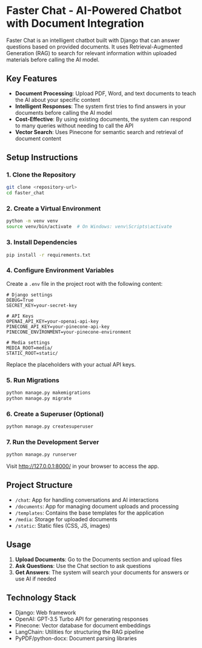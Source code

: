 # Faster Chat - AI-Powered Chatbot with Document Integration

Faster Chat is an intelligent chatbot built with Django that can answer questions based on provided documents. It uses Retrieval-Augmented Generation (RAG) to search for relevant information within uploaded materials before calling the AI model.

## Key Features

- **Document Processing**: Upload PDF, Word, and text documents to teach the AI about your specific content
- **Intelligent Responses**: The system first tries to find answers in your documents before calling the AI model
- **Cost-Effective**: By using existing documents, the system can respond to many queries without needing to call the API
- **Vector Search**: Uses Pinecone for semantic search and retrieval of document content

## Setup Instructions

### 1. Clone the Repository

```bash
git clone <repository-url>
cd faster_chat
```

### 2. Create a Virtual Environment

```bash
python -m venv venv
source venv/bin/activate  # On Windows: venv\Scripts\activate
```

### 3. Install Dependencies

```bash
pip install -r requirements.txt
```

### 4. Configure Environment Variables

Create a `.env` file in the project root with the following content:

```
# Django settings
DEBUG=True
SECRET_KEY=your-secret-key

# API Keys
OPENAI_API_KEY=your-openai-api-key
PINECONE_API_KEY=your-pinecone-api-key
PINECONE_ENVIRONMENT=your-pinecone-environment

# Media settings
MEDIA_ROOT=media/
STATIC_ROOT=static/
```

Replace the placeholders with your actual API keys.

### 5. Run Migrations

```bash
python manage.py makemigrations
python manage.py migrate
```

### 6. Create a Superuser (Optional)

```bash
python manage.py createsuperuser
```

### 7. Run the Development Server

```bash
python manage.py runserver
```

Visit http://127.0.0.1:8000/ in your browser to access the app.

## Project Structure

- `/chat`: App for handling conversations and AI interactions
- `/documents`: App for managing document uploads and processing
- `/templates`: Contains the base templates for the application
- `/media`: Storage for uploaded documents
- `/static`: Static files (CSS, JS, images)

## Usage

1. **Upload Documents**: Go to the Documents section and upload files
2. **Ask Questions**: Use the Chat section to ask questions
3. **Get Answers**: The system will search your documents for answers or use AI if needed

## Technology Stack

- Django: Web framework
- OpenAI: GPT-3.5 Turbo API for generating responses
- Pinecone: Vector database for document embeddings
- LangChain: Utilities for structuring the RAG pipeline
- PyPDF/python-docx: Document parsing libraries 